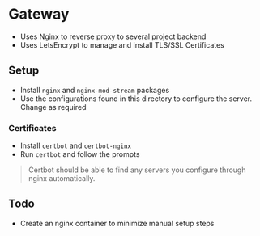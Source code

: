 # Gateway

- Uses Nginx to reverse proxy to several project backend
- Uses LetsEncrypt to manage and install TLS/SSL Certificates

## Setup

- Install `nginx` and `nginx-mod-stream` packages
- Use the configurations found in this directory to configure the server.  Change as required

### Certificates

- Install `certbot` and `certbot-nginx`
- Run `certbot` and follow the prompts

> Certbot should be able to find any servers you configure through nginx automatically.

## Todo

- Create an nginx container to minimize manual setup steps